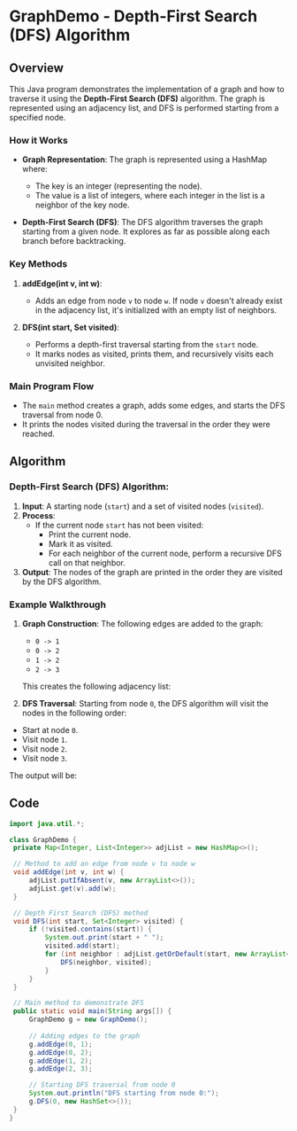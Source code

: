 # GraphDemo - Depth-First Search (DFS) Algorithm

## Overview

This Java program demonstrates the implementation of a graph and how to traverse it using the **Depth-First Search (DFS)** algorithm. The graph is represented using an adjacency list, and DFS is performed starting from a specified node.

### How it Works

- **Graph Representation**: The graph is represented using a HashMap where:
  - The key is an integer (representing the node).
  - The value is a list of integers, where each integer in the list is a neighbor of the key node.
  
- **Depth-First Search (DFS)**: The DFS algorithm traverses the graph starting from a given node. It explores as far as possible along each branch before backtracking.

### Key Methods

1. **addEdge(int v, int w)**: 
   - Adds an edge from node `v` to node `w`. If node `v` doesn't already exist in the adjacency list, it's initialized with an empty list of neighbors.
   
2. **DFS(int start, Set<Integer> visited)**: 
   - Performs a depth-first traversal starting from the `start` node. 
   - It marks nodes as visited, prints them, and recursively visits each unvisited neighbor.

### Main Program Flow

- The `main` method creates a graph, adds some edges, and starts the DFS traversal from node 0.
- It prints the nodes visited during the traversal in the order they were reached.

## Algorithm

### Depth-First Search (DFS) Algorithm:

1. **Input**: A starting node (`start`) and a set of visited nodes (`visited`).
2. **Process**:
   - If the current node `start` has not been visited:
     - Print the current node.
     - Mark it as visited.
     - For each neighbor of the current node, perform a recursive DFS call on that neighbor.
3. **Output**: The nodes of the graph are printed in the order they are visited by the DFS algorithm.

### Example Walkthrough

1. **Graph Construction**:
   The following edges are added to the graph:
   - `0 -> 1`
   - `0 -> 2`
   - `1 -> 2`
   - `2 -> 3`

   This creates the following adjacency list:
   
2. **DFS Traversal**:
Starting from node `0`, the DFS algorithm will visit the nodes in the following order:
- Start at node `0`.
- Visit node `1`.
- Visit node `2`.
- Visit node `3`.

The output will be:


## Code

```java
import java.util.*;

class GraphDemo {
 private Map<Integer, List<Integer>> adjList = new HashMap<>();

 // Method to add an edge from node v to node w
 void addEdge(int v, int w) {
     adjList.putIfAbsent(v, new ArrayList<>());
     adjList.get(v).add(w);
 }

 // Depth First Search (DFS) method
 void DFS(int start, Set<Integer> visited) {
     if (!visited.contains(start)) {
         System.out.print(start + " ");
         visited.add(start);
         for (int neighbor : adjList.getOrDefault(start, new ArrayList<>())) {
             DFS(neighbor, visited);
         }
     }
 }

 // Main method to demonstrate DFS
 public static void main(String args[]) {
     GraphDemo g = new GraphDemo();
     
     // Adding edges to the graph
     g.addEdge(0, 1);
     g.addEdge(0, 2);
     g.addEdge(1, 2);
     g.addEdge(2, 3);

     // Starting DFS traversal from node 0
     System.out.println("DFS starting from node 0:");
     g.DFS(0, new HashSet<>());
 }
}


